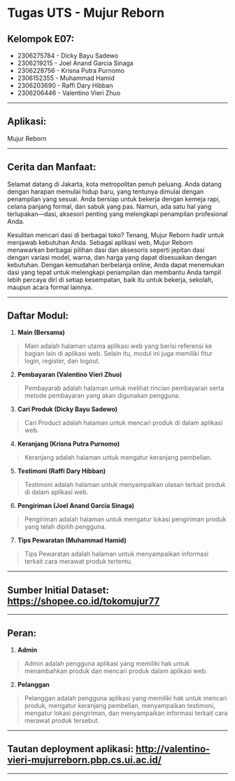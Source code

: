 # Tugas UTS - Mujur Reborn

## Kelompok E07:
- 2306275784 - Dicky Bayu Sadewo
- 2306219215 - Joel Anand Garcia Sinaga
- 2306228756 - Krisna Putra Purnomo
- 2306152355 - Muhammad Hamid
- 2306203690 - Raffi Dary Hibban
- 2306206446 - Valentino Vieri Zhuo
<hr>

## Aplikasi:
Mujur Reborn

<hr>

## Cerita dan Manfaat:
Selamat datang di Jakarta, kota metropolitan penuh peluang. Anda datang dengan harapan memulai hidup baru, yang tentunya dimulai dengan penampilan yang sesuai. Anda bersiap untuk bekerja dengan kemeja rapi, celana panjang formal, dan sabuk yang pas. Namun, ada satu hal yang terlupakan—dasi, aksesori penting yang melengkapi penampilan profesional Anda.

Kesulitan mencari dasi di berbagai toko? Tenang, Mujur Reborn hadir untuk menjawab kebutuhan Anda. Sebagai aplikasi web, Mujur Reborn menawarkan berbagai pilihan dasi dan aksesoris seperti jepitan dasi dengan variasi model, warna, dan harga yang dapat disesuaikan dengan kebutuhan. Dengan kemudahan berbelanja online, Anda dapat menemukan dasi yang tepat untuk melengkapi penampilan dan membantu Anda tampil lebih percaya diri di setiap kesempatan, baik itu untuk bekerja, sekolah, maupun acara formal lainnya.
<hr>

## Daftar Modul:
1. **Main (Bersama)**
> Main adalah halaman utama aplikasi web yang berisi referensi ke bagian lain di aplikasi web. Selain itu, modul ini juga memiliki fitur login, register, dan logout.
2. **Pembayaran (Valentino Vieri Zhuo)**
> Pembayarab adalah halaman untuk melihat rincian pembayaran serta metode pembayaran yang akan digunakan pengguna.
3. **Cari Produk (Dicky Bayu Sadewo)**
> Cari Product adalah halaman untuk mencari produk di dalam aplikasi web.
4. **Keranjang (Krisna Putra Purnomo)**
> Keranjang adalah halaman untuk mengatur keranjang pembelian.
5. **Testimoni (Raffi Dary Hibban)**
> Testimoni adalah halaman untuk menyampaikan ulasan terkait produk di dalam aplikasi web.
6. **Pengiriman (Joel Anand Garcia Sinaga)**
> Pengiriman adalah halaman untuk mengatur lokasi pengiriman produk yang telah dipilih pengguna.
7. **Tips Pewaratan (Muhammad Hamid)**
> Tips Pewaratan adalah halaman untuk menyampaikan informasi terkait cara merawat produk tertentu.

<hr>

## Sumber Initial Dataset: https://shopee.co.id/tokomujur77

<hr>

## Peran:
1. **Admin**
> Admin adalah pengguna aplikasi yang memiliki hak untuk menambahkan produk dan mencari produk dalam aplikasi web.
2. **Pelanggan**
> Pelanggan adalah pengguna aplikasi yang memiliki hak untuk mencari produk, mengatur keranjang pembelian, menyampaikan testimoni, mengatur lokasi pengiriman, dan menyampaikan informasi terkait cara merawat produk tersebut.

<hr>

## Tautan deployment aplikasi: http://valentino-vieri-mujurreborn.pbp.cs.ui.ac.id/

<hr>